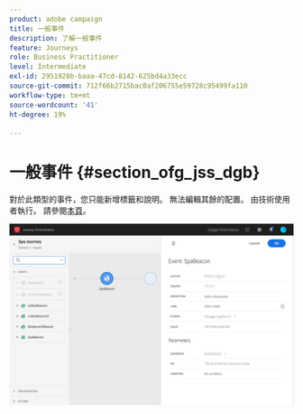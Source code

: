 ```yaml
---
product: adobe campaign
title: 一般事件
description: 了解一般事件
feature: Journeys
role: Business Practitioner
level: Intermediate
exl-id: 2951928b-baaa-47cd-8142-625bd4a33ecc
source-git-commit: 712f66b2715bac0af206755e59728c95499fa110
workflow-type: tm+mt
source-wordcount: '41'
ht-degree: 19%

---
```


# 一般事件 {#section_ofg_jss_dgb}

對於此類型的事件，您只能新增標籤和說明。 無法編輯其餘的配置。 由技術使用者執行。 請參閱[本頁](../event/about-events.md)。

![](../assets/general-events.png)
